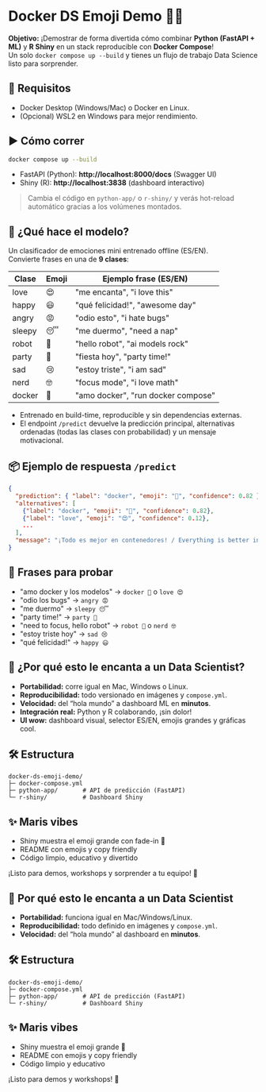 # Docker DS Emoji Demo 🐳✨

**Objetivo:** ¡Demostrar de forma divertida cómo combinar **Python (FastAPI + ML)** y **R Shiny** en un stack reproducible con **Docker Compose**!  
Un solo `docker compose up --build` y tienes un flujo de trabajo Data Science listo para sorprender.

## 🚀 Requisitos
- Docker Desktop (Windows/Mac) o Docker en Linux.
- (Opcional) WSL2 en Windows para mejor rendimiento.

## ▶️ Cómo correr
```bash
docker compose up --build
```
- FastAPI (Python): **http://localhost:8000/docs** (Swagger UI)
- Shiny (R): **http://localhost:3838** (dashboard interactivo)

> Cambia el código en `python-app/` o `r-shiny/` y verás hot-reload automático gracias a los volúmenes montados.

## 🧠 ¿Qué hace el modelo?
Un clasificador de emociones mini entrenado offline (ES/EN).  
Convierte frases en una de **9 clases**:

| Clase    | Emoji | Ejemplo frase (ES/EN)         |
|----------|-------|------------------------------|
| love     | 😍    | "me encanta", "i love this"  |
| happy    | 😃    | "qué felicidad!", "awesome day"|
| angry    | 😡    | "odio esto", "i hate bugs"    |
| sleepy   | 😴    | "me duermo", "need a nap"     |
| robot    | 🤖    | "hello robot", "ai models rock"|
| party    | 🥳    | "fiesta hoy", "party time!"   |
| sad      | 😢    | "estoy triste", "i am sad"    |
| nerd     | 🤓    | "focus mode", "i love math"   |
| docker   | 🐳    | "amo docker", "run docker compose"|

- Entrenado en build-time, reproducible y sin dependencias externas.
- El endpoint `/predict` devuelve la predicción principal, alternativas ordenadas (todas las clases con probabilidad) y un mensaje motivacional.

## 📦 Ejemplo de respuesta `/predict`
```json
{
  "prediction": { "label": "docker", "emoji": "🐳", "confidence": 0.82 },
  "alternatives": [
    {"label": "docker", "emoji": "🐳", "confidence": 0.82},
    {"label": "love", "emoji": "😍", "confidence": 0.12},
    ...
  ],
  "message": "¡Todo es mejor en contenedores! / Everything is better in containers!"
}
```

## 🧪 Frases para probar
- "amo docker y los modelos" → `docker 🐳` o `love 😍`
- "odio los bugs" → `angry 😡`
- "me duermo" → `sleepy 😴`
- "party time!" → `party 🥳`
- "need to focus, hello robot" → `robot 🤖` o `nerd 🤓`
- "estoy triste hoy" → `sad 😢`
- "qué felicidad!" → `happy 😃`

## 🧩 ¿Por qué esto le encanta a un Data Scientist?
- **Portabilidad:** corre igual en Mac, Windows o Linux.
- **Reproducibilidad:** todo versionado en imágenes y `compose.yml`.
- **Velocidad:** del “hola mundo” a dashboard ML en **minutos**.
- **Integración real:** Python y R colaborando, ¡sin dolor!
- **UI wow:** dashboard visual, selector ES/EN, emojis grandes y gráficas cool.

## 🛠️ Estructura
```
docker-ds-emoji-demo/
├─ docker-compose.yml
├─ python-app/       # API de predicción (FastAPI)
└─ r-shiny/          # Dashboard Shiny
```

## ✨ Maris vibes
- Shiny muestra el emoji grande con fade-in 🎉
- README con emojis y copy friendly
- Código limpio, educativo y divertido

¡Listo para demos, workshops y sorprender a tu equipo! 💫

## 🧩 Por qué esto le encanta a un Data Scientist
- **Portabilidad:** funciona igual en Mac/Windows/Linux.
- **Reproducibilidad:** todo definido en imágenes y `compose.yml`.
- **Velocidad:** del “hola mundo” al dashboard en **minutos**.

## 🛠️ Estructura
```
docker-ds-emoji-demo/
├─ docker-compose.yml
├─ python-app/       # API de predicción (FastAPI)
└─ r-shiny/          # Dashboard Shiny
```

## ✨ Maris vibes
- Shiny muestra el emoji grande 🤩
- README con emojis y copy friendly
- Código limpio y educativo

¡Listo para demos y workshops! 💫
